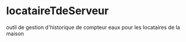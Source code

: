 # locataireTdeServeur
outil de gestion d'historique de compteur eaux pour les locataires de la maison
